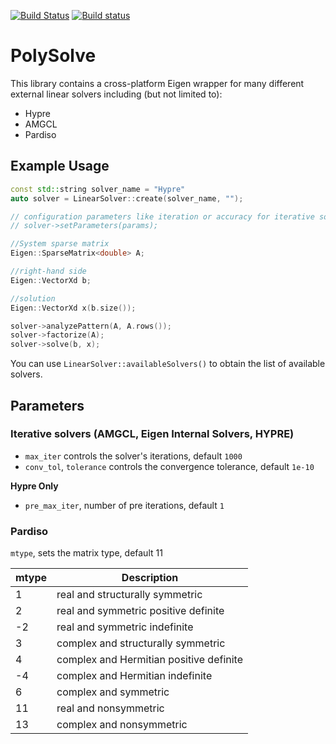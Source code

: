 [![Build Status](https://travis-ci.com/polyfem/polysolve.svg?branch=master)](https://travis-ci.com/polyfem/polysolve)
[![Build status](https://ci.appveyor.com/api/projects/status/tk7mfelpp469vqb5/branch/master?svg=true)](https://ci.appveyor.com/project/teseoch/polysolve/branch/master)


# PolySolve

This library contains a cross-platform Eigen wrapper for many different external linear solvers including (but not limited to):

 - Hypre
 - AMGCL
 - Pardiso


## Example Usage

```c++
const std::string solver_name = "Hypre"
auto solver = LinearSolver::create(solver_name, "");

// configuration parameters like iteration or accuracy for iterative solvers
// solver->setParameters(params);

//System sparse matrix
Eigen::SparseMatrix<double> A;

//right-hand side
Eigen::VectorXd b;

//solution
Eigen::VectorXd x(b.size());

solver->analyzePattern(A, A.rows());
solver->factorize(A);
solver->solve(b, x);
```

You can use `LinearSolver::availableSolvers()` to obtain the list of available solvers.

## Parameters

###  Iterative solvers (AMGCL, Eigen Internal Solvers, HYPRE)

 - `max_iter` controls the solver's iterations, default `1000`
 - `conv_tol`, `tolerance` controls the convergence tolerance, default `1e-10`

**Hypre Only**

- `pre_max_iter`, number of pre iterations, default `1`


### Pardiso

`mtype`, sets the matrix type, default 11

| mtype | Description                             |
|-------|-----------------------------------------|
|    1  | real and structurally symmetric         |
|    2  | real and symmetric positive definite    |
|   -2  | real and symmetric indefinite           |
|    3  | complex and structurally symmetric      |
|    4  | complex and Hermitian positive definite |
|   -4  | complex and Hermitian indefinite        |
|    6  | complex and symmetric                   |
|   11  | real and nonsymmetric                   |
|   13  | complex and nonsymmetric                |